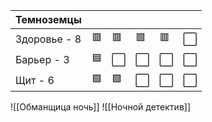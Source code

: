 | Темноземцы   |     |     |     |     |     |
| ------------ | --- | --- | --- | --- | --- |
| Здоровье - 8 | 🟥  | 🟥  | 🟥  | 🟥  | ⬜️ |
| Барьер - 3   | 🟦  | ⬜️ | ⬜️ | ⬜️ | ⬜️ |
| Щит - 6      | 🟩  | 🟩  | ⬜️ | ⬜️ | ⬜️ |

![[Обманщица ночь]]
![[Ночной детектив]]